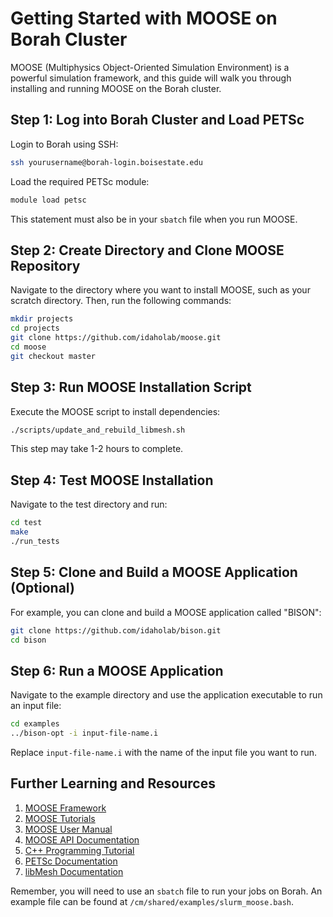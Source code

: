 # Getting Started with MOOSE on Borah Cluster

MOOSE (Multiphysics Object-Oriented Simulation Environment) is a powerful simulation framework, and this guide will walk you through installing and running MOOSE on the Borah cluster.

## Step 1: Log into Borah Cluster and Load PETSc

Login to Borah using SSH:

```bash
ssh yourusername@borah-login.boisestate.edu
```

Load the required PETSc module:

```bash
module load petsc
```

This statement must also be in your `sbatch` file when you run MOOSE.

## Step 2: Create Directory and Clone MOOSE Repository

Navigate to the directory where you want to install MOOSE, such as your scratch directory. Then, run the following commands:

```bash
mkdir projects
cd projects
git clone https://github.com/idaholab/moose.git
cd moose
git checkout master
```

## Step 3: Run MOOSE Installation Script

Execute the MOOSE script to install dependencies:

```bash
./scripts/update_and_rebuild_libmesh.sh
```

This step may take 1-2 hours to complete.

## Step 4: Test MOOSE Installation

Navigate to the test directory and run:

```bash
cd test
make
./run_tests
```

## Step 5: Clone and Build a MOOSE Application (Optional)

For example, you can clone and build a MOOSE application called "BISON":

```bash
git clone https://github.com/idaholab/bison.git
cd bison
```

## Step 6: Run a MOOSE Application

Navigate to the example directory and use the application executable to run an input file:

```bash
cd examples
../bison-opt -i input-file-name.i
```

Replace `input-file-name.i` with the name of the input file you want to run.

## Further Learning and Resources

1. [MOOSE Framework](https://mooseframework.inl.gov/)
2. [MOOSE Tutorials](https://mooseframework.inl.gov/getting_started/tutorials_and_examples/)
3. [MOOSE User Manual](https://mooseframework.inl.gov/application_usage/index.html)
4. [MOOSE API Documentation](https://mooseframework.inl.gov/doxygen/)
5. [C++ Programming Tutorial](http://www.cplusplus.com/doc/tutorial/)
6. [PETSc Documentation](https://www.mcs.anl.gov/petsc/)
7. [libMesh Documentation](http://libmesh.github.io/)

Remember, you will need to use an `sbatch` file to run your jobs on Borah. An example file can be found at `/cm/shared/examples/slurm_moose.bash`.
